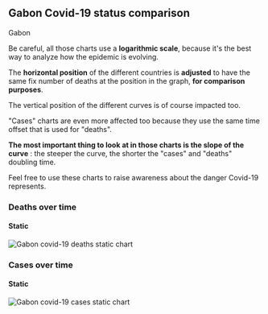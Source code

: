 ## Gabon Covid-19 status comparison 

Gabon



Be careful, all those charts use a **logarithmic scale**, because it's the best way to analyze how the epidemic is evolving.
 
The **horizontal position** of the different countries is **adjusted** to have the same fix number of deaths at the position in the graph, **for comparison purposes**.

The vertical position of the different curves is of course impacted too.

"Cases" charts are even more affected too because they use the same time offset that is used for "deaths".

**The most important thing to look at in those charts is the slope of the curve** : the steeper the curve, the shorter the "cases" and "deaths" doubling time.

Feel free to use these charts to raise awareness about the danger Covid-19 represents. 


 
### Deaths over time
 
#### Static
![Gabon covid-19 deaths static chart](https://raw.githubusercontent.com/madlag/coronavirus_study/master/notebooks/graphs/2020-03-27/countries/Gabon/2020-03-27_Gabon_deaths.png "Gabon covid-19 deaths static chart")   

 
### Cases over time
 
#### Static
![Gabon covid-19 cases static chart](https://raw.githubusercontent.com/madlag/coronavirus_study/master/notebooks/graphs/2020-03-27/countries/Gabon/2020-03-27_Gabon_cases.png "Gabon covid-19 cases static chart")   

